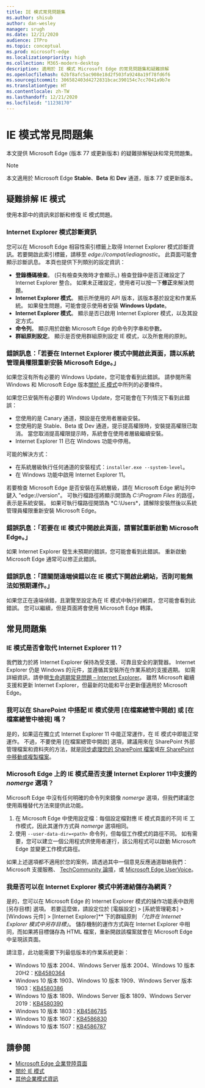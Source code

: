 ```yaml
---
title: IE 模式常見問題集
ms.author: shisub
author: dan-wesley
manager: srugh
ms.date: 12/21/2020
audience: ITPro
ms.topic: conceptual
ms.prod: microsoft-edge
ms.localizationpriority: high
ms.collection: M365-modern-desktop
description: 適用於 IE 模式 Microsoft Edge 的常見問題集和疑難排解
ms.openlocfilehash: 62bf8afc5ac908e18d2f503fa9248a19f78fd6f6
ms.sourcegitcommit: 306582403d4272831bcac390154c7cc7041a9b7e
ms.translationtype: HT
ms.contentlocale: zh-TW
ms.lasthandoff: 12/21/2020
ms.locfileid: "11238170"
---
```

# IE 模式常見問題集

本文提供 Microsoft Edge (版本 77 或更新版本) 的疑難排解秘訣和常見問題集。

> [!NOTE]
> 本文適用於 Microsoft Edge **Stable**、**Beta** 和 **Dev** 通道，版本 77 或更新版本。

## 疑難排解 IE 模式

使用本節中的資訊來診斷和修復 IE 模式問題。

### Internet Explorer 模式診斷資訊

您可以在 Microsoft Edge 相容性索引標籤上取得 Internet Explorer 模式診斷資訊。若要開啟此索引標籤，請移至 *edge://compat/iediagnostic*。 此頁面可能會顯示診斷訊息。 本頁也提供下列類別的設定資訊：

- **登錄機碼檢查**。 (只有檢查失敗時才會顯示。) 檢查登錄中是否正確設定了 Internet Explorer 整合。 如果未正確設定，使用者可以按一下**修正**來解決問題。
- **Internet Explorer 模式**。 顯示所使用的 API 版本，該版本基於設定和作業系統。 如果發生問題，可能會提示使用者安裝 **Windows Update**。
- **Internet Explorer 模式**。 顯示是否已啟用 Internet Explorer 模式，以及其設定方式。
- **命令列**。 顯示用於啟動 Microsoft Edge 的命令列字串和參數。
- **群組原則設定**。 顯示是否使用群組原則設定 IE 模式，以及所套用的原則。

### 錯誤訊息：「若要在 Internet Explorer 模式中開啟此頁面，請以系統管理員權限重新安裝 Microsoft Edge。」

如果您沒有所有必要的 Windows Update，您可能會看到此錯誤。 請參閱所需 Windows 和 Microsoft Edge 版本[關於 IE 模式](https://docs.microsoft.com/deployedge/edge-ie-mode)中所列的必要條件。

如果您已安裝所有必要的 Windows Update，您可能會在下列情況下看到此錯誤：

- 您使用的是 Canary 通道，預設是在使用者層級安裝。
- 您使用的是 Stable、Beta 或 Dev 通道，提示提高權限時，安裝提高權限已取消。 當您取消提高權限提示時，系統會在使用者層級繼續安裝。
- Internet Explorer 11 已在 Windows 功能中停用。

可能的解決方式：

- 在系統層級執行任何通道的安裝程式：`installer.exe --system-level`。
- 在 Windows 功能中啟用 Internet Explorer 11。

若要檢查 Microsoft Edge 是否安裝在系統層級，請在 Microsoft Edge 網址列中鍵入 "edge://version"。 可執行檔路徑將顯示開頭為 *C:\Program Files* 的路徑，表示是系統安裝。 如果可執行檔路徑開頭為 *C:\Users\*，請解除安裝然後以系統管理員權限重新安裝 Microsoft Edge。

### 錯誤訊息：「若要在 IE 模式中開啟此頁面，請嘗試重新啟動 Microsoft Edge。」

如果 Internet Explorer 發生未預期的錯誤，您可能會看到此錯誤。 重新啟動 Microsoft Edge 通常可以修正此錯誤。

### 錯誤訊息：「請關閉遠端偵錯以在 IE 模式下開啟此網站，否則可能無法如預期運作。」

如果您正在遠端偵錯，且瀏覽至設定為在 IE 模式中執行的網頁，您可能會看到此錯誤。 您可以繼續，但是頁面將會使用 Microsoft Edge 轉譯。

## 常見問題集

### IE 模式是否會取代 Internet Explorer 11？

我們致力於將 Internet Explorer 保持為受支援、可靠且安全的瀏覽器。 Internet Explorer 仍是 Windows 的元件，並遵循其安裝所在作業系統的支援週期。 如需詳細資訊，請參閱[生命週期常見問題 – Internet Explorer](https://support.microsoft.com/help/17454/)。 雖然 Microsoft 繼續支援和更新 Internet Explorer，但最新的功能和平台更新僅適用於 Microsoft Edge。

### 我可以在 SharePoint 中搭配 IE 模式使用 [在檔案總管中開啟] 或 [在檔案總管中檢視] 嗎？

是的，如果這在獨立式 Internet Explorer 11 中能正常運作，在 IE 模式中即能正常運作。 不過，不要使用 [在檔案總管中開啟] 選項，建議用來在 SharePoint 外部管理檔案和資料夾的方法，就是[同步處理您的 SharePoint 檔案](https://support.office.com/en-us/article/sync-sharepoint-files-with-the-onedrive-sync-app-6de9ede8-5b6e-4503-80b2-6190f3354a88)或[在 SharePoint 中移動或複製檔案](https://support.office.com/en-us/article/move-or-copy-files-in-sharepoint-00e2f483-4df3-46be-a861-1f5f0c1a87bc)。

### Microsoft Edge 上的 IE 模式是否支援 Internet Explorer 11中支援的 *nomerge* 選項？

Microsoft Edge 中沒有任何明確的命令列來鏡像 *nomerge* 選項，但我們建議您使用兩種替代方法來提供此功能。

1. 在 Microsoft Edge 中使用設定檔：每個設定檔對應 IE 模式頁面的不同 IE 工作模式，因此其運作方式與 *nomerge* 選項相同。
2. 使用 `--user-data-dir=<path>` 命令列，但每個工作模式的路徑不同。 如有需要，您可以建立一個公用程式供使用者運行，該公用程式可以啟動 Microsoft Edge 並變更工作模式路徑。

如果上述選項都不適用於您的案例，請透過其中一個意見反應通道聯絡我們： Microsoft 支援服務、 [TechCommunity 論壇](https://techcommunity.microsoft.com/t5/enterprise/bd-p/EdgeInsiderEnterprise)，或 [Microsoft Edge UserVoice](https://microsoftedge.uservoice.com/forums/928825-enterprise)。

### 我是否可以在 Internet Explorer 模式中將連結儲存為網頁？
 
是的，您可以在 Microsoft Edge 的 Internet Explorer 模式的操作功能表中啟用 [另存目標] 選項。 若要這麼做，請設定位於 [電腦設定] > [系統管理範本] > [Windows 元件] > [Internet Explorer]** 下的群組原則 *「允許在 Internet Explorer 模式中另存目標」*。
儲存機制的運作方式與在 Internet Explorer 中相同，而如果將目標儲存為 HTML 檔案，重新開啟該檔案就會在 Microsoft Edge 中呈現該頁面。
 
請注意，此功能需要下列最低版本的作業系統更新：
- Windows 10 版本 2004、Windows Server 版本 2004、Windows 10 版本 20H2：[KB4580364](https://support.microsoft.com/help/4580364/windows-10-update-kb4580364)
- Windows 10 版本 1903、Windows 10 版本 1909、Windows Server 版本 1903：[KB4580386](https://support.microsoft.com/help/4580386/windows-10-update-kb4580386)
- Windows 10 版本 1809、Windows Server 版本 1809、Windows Server 2019：[KB4580390](https://support.microsoft.com/help/4580390/windows-10-update-kb4580390)
- Windows 10 版本 1803：[KB4586785](https://support.microsoft.com/help/4586785/windows-10-update-kb4586785)
- Windows 10 版本 1607：[KB4586830](https://support.microsoft.com/help/4586830/windows-10-update-kb4586830)
- Windows 10 版本 1507：[KB4586787](https://support.microsoft.com/help/4586787/windows-10-update-kb4586787)


## 請參閱

- [Microsoft Edge 企業登陸頁面](https://aka.ms/EdgeEnterprise)
- [關於 IE 模式](https://docs.microsoft.com/deployedge/edge-ie-mode)
- [其他企業模式資訊](https://docs.microsoft.com/internet-explorer/ie11-deploy-guide/enterprise-mode-overview-for-ie11)

